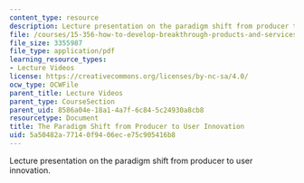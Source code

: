 ```yaml
---
content_type: resource
description: Lecture presentation on the paradigm shift from producer to user innovation.
file: /courses/15-356-how-to-develop-breakthrough-products-and-services-spring-2012/5a50482a77140f9406ece75c905416b8_MIT15_356S12_lec01.pdf
file_size: 3355987
file_type: application/pdf
learning_resource_types:
- Lecture Videos
license: https://creativecommons.org/licenses/by-nc-sa/4.0/
ocw_type: OCWFile
parent_title: Lecture Videos
parent_type: CourseSection
parent_uid: 8586a04e-18a1-4a7f-6c84-5c24930a8cb8
resourcetype: Document
title: The Paradigm Shift from Producer to User Innovation
uid: 5a50482a-7714-0f94-06ec-e75c905416b8
---
```

Lecture presentation on the paradigm shift from producer to user innovation.